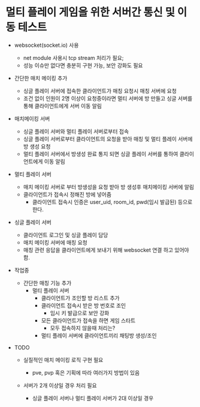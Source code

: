 # 멀티 플레이 게임을 위한 서버간 통신 및 이동 테스트

+ websocket(socket.io) 사용
    + net module 사용시 tcp stream 처리가 필요;
    + 성능 이슈만 없다면 충분히 구현 가능, 보안 강화도 필요

+ 간단한 매치 메이킹 추가
    + 싱글 플레이 서버에 접속한 클라이언트가 매칭 요청시 매칭 서버에 요청
    + 조건 없이 인원이 2명 이상이 요청중이라면 멀티 서버에 방 만들고 싱글 서버를 통해 클라이언트에게 서버 이동 알림
    
+ 매치메이킹 서버
    + 싱글 플레이 서버와 멀티 플레이 서버로부터 접속
    + 싱글 플레이 서버로부터 클라이언트의 요청을 받아 매칭 및 멀티 플레이 서버에 방 생성 요청
    + 멀티 플레이 서버에서 방생성 완료 통지 되면 싱글 플레이 서버를 통하여 클라이언트에게 이동 알림

+ 멀티 플레이 서버
    + 매치 메이킹 서버로 부터 방생성을 요청 받아 방 생성후 매치메이킹 서버에 알림
    + 클라이언트가 접속시 정해진 방에 넣어줌
        + 클라이언트 접속시 인증은 user_uid, room_id, pwd(임시 발급된) 등으로 한다.

+ 싱글 플레이 서버
    + 클라이언트 로그인 및 싱글 플레이 담당
    + 매치 메이킹 서버에 매칭 요청
    + 매칭 관련 응답을 클라이언트에게 보내기 위해 websocket 연결 하고 있어야 함.

+ 작업중
    + 간단한 매칭 기능 추가
        + 멀티 플레이 서버
            + 클라이언트가 조인할 방 리스트 추가
            + 클라이언트 접속시 받은 방 번호로 조인
                + 임시 키 발급으로 보안 강화
            + 모든 클라이언트가 접속을 하면 게임 스타트
                + 모두 접속하지 않을때 처리는?
            + 멀티 플레이 서버에 클라이언트끼리 채팅방 생성/조인

+ TODO
    + 실질적인 매치 메이킹 로직 구현 필요
        + pve, pvp 혹은 기획에 따라 여러가지 방법이 있음

    + 서버가 2개 이상일 경우 처리 필요
        + 싱글 플레이 서버나 멀티 플레이 서버가 2대 이상일 경우